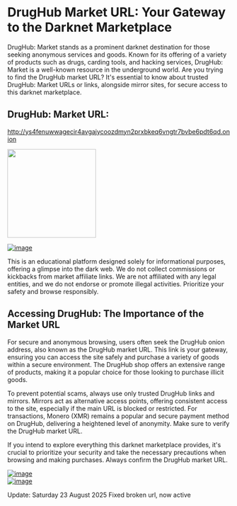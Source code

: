 # DrugHub Market URL: Your Gateway to the Darknet Marketplace

DrugHub: Market stands as a prominent darknet destination for those seeking anonymous services and goods. Known for its offering of a variety of products such as drugs, carding tools, and hacking services, DrugHub: Market is a well-known resource in the underground world. Are you trying to find the DrugHub market URL? It's essential to know about trusted DrugHub: Market URLs or links, alongside mirror sites, for secure access to this darknet marketplace.

## DrugHub: Market URL:

http://ys4fenuwwagecir4avgajycoozdmyn2prxbkeq6vngtr7bvbe6pdt6qd.onion

[<img src="/processed/pool.webp" width="200">](http://ys4fenuwwagecir4avgajycoozdmyn2prxbkeq6vngtr7bvbe6pdt6qd.onion)


<a href="http://ys4fenuwwagecir4avgajycoozdmyn2prxbkeq6vngtr7bvbe6pdt6qd.onion"><img src="/processed/corner.webp" alt="image" style="max-width: 100%;"><a>

This is an educational platform designed solely for informational purposes, offering a glimpse into the dark web. We do not collect commissions or kickbacks from market affiliate links. We are not affiliated with any legal entities, and we do not endorse or promote illegal activities. Prioritize your safety and browse responsibly.

## Accessing DrugHub: The Importance of the Market URL

For secure and anonymous browsing, users often seek the DrugHub onion address, also known as the DrugHub market URL. This link is your gateway, ensuring you can access the site safely and purchase a variety of goods within a secure environment. The DrugHub shop offers an extensive range of products, making it a popular choice for those looking to purchase illicit goods.

To prevent potential scams, always use only trusted DrugHub links and mirrors. Mirrors act as alternative access points, offering consistent access to the site, especially if the main URL is blocked or restricted. For transactions, Monero (XMR) remains a popular and secure payment method on DrugHub, delivering a heightened level of anonymity. Make sure to verify the DrugHub market URL.

If you intend to explore everything this darknet marketplace provides, it's crucial to prioritize your security and take the necessary precautions when browsing and making purchases. Always confirm the DrugHub market URL.


<a href="http://ys4fenuwwagecir4avgajycoozdmyn2prxbkeq6vngtr7bvbe6pdt6qd.onion"><img src="/processed/system.webp" alt="image" style="max-width: 100%;"><a>  
<a href="http://ys4fenuwwagecir4avgajycoozdmyn2prxbkeq6vngtr7bvbe6pdt6qd.onion"><img src="/processed/maximized.webp" alt="image" style="max-width: 100%;"><a>













Update:  Saturday 23 August 2025 Fixed broken url, now active
